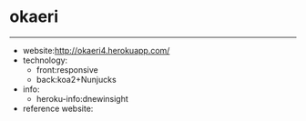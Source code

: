 # okaeri
-------
* website:http://okaeri4.herokuapp.com/
* technology:
    * front:responsive 
    * back:koa2+Nunjucks
* info:
    * heroku-info:dnewinsight
* reference website: